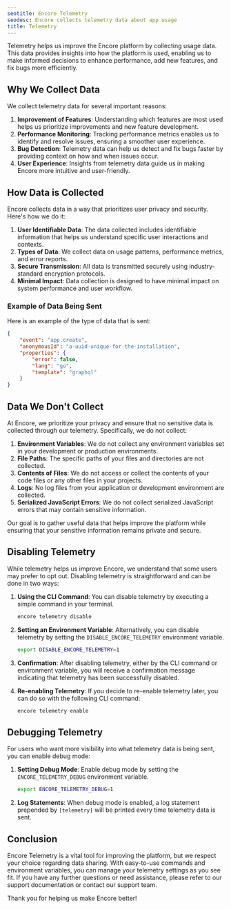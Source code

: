 ```yaml
---
seotitle: Encore Telemetry
seodesc: Encore collects telemetry data about app usage
title: Telemetry
---
```

Telemetry helps us improve the Encore platform by collecting usage data. This data provides insights into how the platform is used, enabling us to make informed decisions to enhance performance, add new features, and fix bugs more efficiently.

## Why We Collect Data

We collect telemetry data for several important reasons:

1. **Improvement of Features**: Understanding which features are most used helps us prioritize improvements and new feature development.
2. **Performance Monitoring**: Tracking performance metrics enables us to identify and resolve issues, ensuring a smoother user experience.
3. **Bug Detection**: Telemetry data can help us detect and fix bugs faster by providing context on how and when issues occur.
4. **User Experience**: Insights from telemetry data guide us in making Encore more intuitive and user-friendly.

## How Data is Collected

Encore collects data in a way that prioritizes user privacy and security. Here's how we do it:

1. **User Identifiable Data**: The data collected includes identifiable information that helps us understand specific user interactions and contexts.
2. **Types of Data**: We collect data on usage patterns, performance metrics, and error reports.
3. **Secure Transmission**: All data is transmitted securely using industry-standard encryption protocols.
4. **Minimal Impact**: Data collection is designed to have minimal impact on system performance and user workflow.

### Example of Data Being Sent

Here is an example of the type of data that is sent:

```json
{
    "event": "app.create",
    "anonymousId": "a-uuid-unique-for-the-installation",
    "properties": {
        "error": false,
        "lang": "go",
        "template": "graphql"
    }
}
```

## Data We Don't Collect

At Encore, we prioritize your privacy and ensure that no sensitive data is collected through our telemetry. Specifically, we do not collect:

1. **Environment Variables**: We do not collect any environment variables set in your development or production environments.
2. **File Paths**: The specific paths of your files and directories are not collected.
3. **Contents of Files**: We do not access or collect the contents of your code files or any other files in your projects.
4. **Logs**: No log files from your application or development environment are collected.
5. **Serialized JavaScript Errors**: We do not collect serialized JavaScript errors that may contain sensitive information.

Our goal is to gather useful data that helps improve the platform while ensuring that your sensitive information remains private and secure.

## Disabling Telemetry

While telemetry helps us improve Encore, we understand that some users may prefer to opt out. Disabling telemetry is straightforward and can be done in two ways:

1. **Using the CLI Command**: You can disable telemetry by executing a simple command in your terminal.

   ```sh
   encore telemetry disable
   ```

2. **Setting an Environment Variable**: Alternatively, you can disable telemetry by setting the `DISABLE_ENCORE_TELEMETRY` environment variable.

   ```sh
   export DISABLE_ENCORE_TELEMETRY=1
   ```

3. **Confirmation**: After disabling telemetry, either by the CLI command or environment variable, you will receive a confirmation message indicating that telemetry has been successfully disabled.

4. **Re-enabling Telemetry**: If you decide to re-enable telemetry later, you can do so with the following CLI command:

   ```sh
   encore telemetry enable
   ```

## Debugging Telemetry

For users who want more visibility into what telemetry data is being sent, you can enable debug mode:

1. **Setting Debug Mode**: Enable debug mode by setting the `ENCORE_TELEMETRY_DEBUG` environment variable.

   ```sh
   export ENCORE_TELEMETRY_DEBUG=1
   ```

2. **Log Statements**: When debug mode is enabled, a log statement prepended by `[telemetry]` will be printed every time telemetry data is sent.

## Conclusion

Encore Telemetry is a vital tool for improving the platform, but we respect your choice regarding data sharing. With easy-to-use commands and environment variables, you can manage your telemetry settings as you see fit. If you have any further questions or need assistance, please refer to our support documentation or contact our support team.

Thank you for helping us make Encore better!